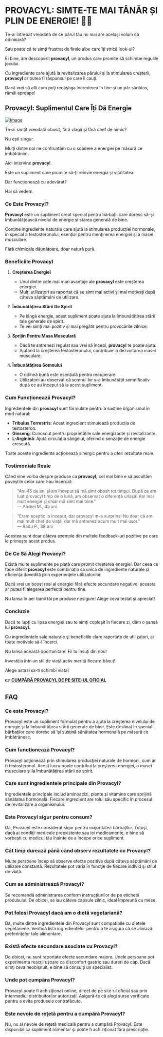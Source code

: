 # PROVACYL: SIMTE-TE MAI TÂNĂR ȘI PLIN DE ENERGIE! 💪✨

Te-ai întrebat vreodată de ce părul tău nu mai are acelaşi volum ca odinioară? 

Sau poate că te simţi frustrat de firele albe care îţi strică look-ul? 

Ei bine, am descoperit **provacyl**, un produs care promite să schimbe regulile jocului. 

Cu ingrediente care ajută la revitalizarea părului şi la stimularea creşterii, **provacyl** ar putea fi răspunsul pe care îl cauţi. 

Dacă vrei să afli cum poţi recâştiga încrederea în tine şi un păr sănătos, rămâi aproape!

## Provacyl: Suplimentul Care Îți Dă Energie

[![Image](https://www2.sellhealth.com/292/200x200.gif)](https://gchaffi.com/V7KoN0G5)

Te-ai simțit vreodată obosit, fără vlagă și fără chef de nimic? 

Nu ești singur. 

Mulți dintre noi ne confruntăm cu o scădere a energiei pe măsură ce îmbătrânim.

Aici intervine **provacyl**.

Este un supliment care promite să-ți reînvie energia și vitalitatea. 

Dar funcționează cu adevărat? 

Hai să vedem.

### Ce Este Provacyl?

**Provacyl** este un supliment creat special pentru bărbații care doresc să-și îmbunătățească nivelul de energie și starea generală de bine. 

Conține ingrediente naturale care ajută la stimularea producției hormonale, în special a testosteronului, esențial pentru menținerea energiei și a masei musculare. 

Fără chimicale dăunătoare, doar natură pură.

### Beneficiile Provacyl

1. **Creșterea Energiei**
   - Unul dintre cele mai mari avantaje ale **provacyl** este creșterea energiei.
   - Mulți utilizatori au raportat că se simt mai activi și mai motivați după câteva săptămâni de utilizare.
  
2. **Îmbunătățirea Stării De Spirit**
   - Pe lângă energie, acest supliment poate ajuta la îmbunătățirea stării tale generale de spirit.
   - Te vei simți mai pozitiv și mai pregătit pentru provocările zilnice.

3. **Sprijin Pentru Masa Musculară**
   - Dacă te antrenezi regulat sau vrei să începi, **provacyl** te poate ajuta.
   - Ajutând la creșterea testosteronului, contribuie la dezvoltarea masei musculare.

4. **Îmbunătățirea Somnului**
   - O odihnă bună este esențială pentru recuperare.
   - Utilizatorii au observat că somnul lor s-a îmbunătățit semnificativ după ce au început să ia acest supliment.

### Cum Funcționează Provacyl?

Ingredientele din **provacyl** sunt formulate pentru a susține organismul în mod natural:

- **Tribulus Terrestris**: Acest ingredient stimulează producția de testosteron.
- **Ginseng**: Cunoscut pentru proprietățile sale energizante și revitalizante.
- **L-Arginină**: Ajută circulația sângelui, oferind o senzație de energie crescută.

Toate aceste ingrediente acționează sinergic pentru a oferi rezultate reale.

### Testimoniale Reale

Când vine vorba despre produse ca **provacyl**, cel mai bine e să ascultăm poveștile celor care l-au încercat:

> "Am 45 de ani și am început să mă simt obosit tot timpul. După ce am luat provacyl timp de o lună, am observat o diferență uriașă! Am mai mult energie și chiar mă simt mai bine."  
> — Andrei M., 45 ani

> "Eram sceptic la început, dar provacyl m-a surprins! Nu doar că am mai mult chef de viață, dar mă antrenez acum mult mai ușor."  
> — Radu P., 38 ani

Acestea sunt doar câteva exemple din multele feedback-uri pozitive pe care le primește acest produs.

### De Ce Să Alegi Provacyl?

Există multe suplimente pe piață care promit creșterea energiei. Dar ceea ce face diferit **provacyl** este combinația sa unică de ingrediente naturale și eficiența dovedită prin experiențele utilizatorilor. 

Dacă vrei un boost real al energiei fără efecte secundare negative, aceasta ar putea fi alegerea perfectă pentru tine.

Nu lansa în aer banii tăi pe produse nesigure! Alege ceva testat și apreciat!

### Concluzie

Dacă te lupți cu lipsa energiei sau te simți copleșit în fiecare zi, dăm o șansă lui **provacyl**. 

Cu ingredientele sale naturale şi beneficiile clare raportate de utilizatori, ai toate motivele să-l încerci. 

Nu lansa această oportunitate! Fii tu însuți din nou!

Investiția într-un stil de viață activ merită fiecare bănuț!

Alege astazi sa-ti schimbi viata!



**👉 [CUMPĂRĂ PROVACYL DE PE SITE-UL OFICIAL](https://gchaffi.com/V7KoN0G5)**

## FAQ

### Ce este Provacyl?
Provacyl este un supliment formulat pentru a ajuta la creşterea nivelului de energie şi la îmbunătăţirea stării generale de bine. Este destinat în special bărbaţilor care doresc să îşi susţină sănătatea hormonală pe măsură ce îmbătrânesc.

### Cum funcţionează Provacyl?
Provacyl acţionează prin stimularea producţiei naturale de hormoni, cum ar fi testosteronul. Acest lucru poate contribui la creşterea energiei, a masei musculare şi la îmbunătăţirea stării de spirit.

### Care sunt ingredientele principale din Provacyl?
Ingredientele principale includ aminoacizi, plante şi vitamine care sprijină sănătatea hormonală. Fiecare ingredient are rolul său specific în procesul de revitalizare a organismului.

### Este Provacyl sigur pentru consum?
Da, Provacyl este considerat sigur pentru majoritatea bărbaţilor. Totuşi, dacă ai condiţii medicale preexistente sau iei medicamente, e bine să vorbeşti cu medicul tău înainte de a începe orice supliment.

### Cât timp durează până când observ rezultatele cu Provacyl?
Multe persoane încep să observe efecte pozitive după câteva săptămâni de utilizare constantă. Rezultatele pot varia în funcţie de fiecare individ şi stilul de viaţă.

### Cum se administrează Provacyl?
Se recomandă administrarea conform instrucţiunilor de pe etichetă produsului. De obicei, se iau câteva capsule zilnic, ideal împreună cu mese.

### Pot folosi Provacyl dacă am o dietă vegetariană?
Da, multe dintre ingredientele din Provacyl sunt compatibile cu dietele vegetariene. Verifică lista ingredientelor pentru a te asigura că se aliniază preferinţelor tale alimentare.

### Există efecte secundare asociate cu Provacyl?
De obicei, nu sunt raportate efecte secundare majore. Unele persoane pot experimenta reacţii uşoare ca disconfort gastric sau dureri de cap. Dacă simţi ceva neobişnuit, e bine să consulţi un specialist.

### Unde pot cumpăra Provacyl?
Provacyl poate fi achiziționat online, direct de pe site-ul oficial sau prin intermediul distribuitorilor autorizați. Asigură-te că alegi surse verificate pentru a evita produsele contrafăcute.

### Este nevoie de rețetă pentru a cumpără Provacyl?
Nu, nu ai nevoie de rețetă medicală pentru a cumpără Provacyl. Este disponibil ca supliment alimentar şi poate fi achiziționat fără prescripție.